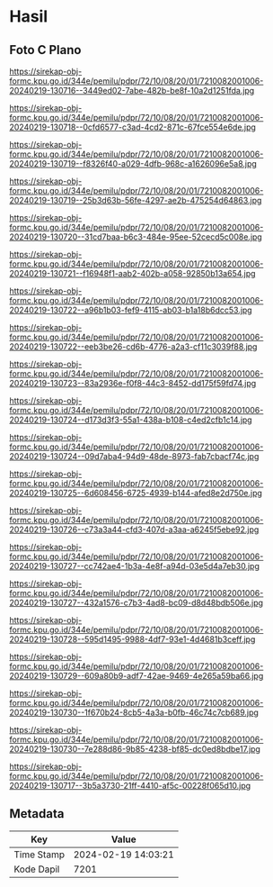 # Hasil

## Foto C Plano

https://sirekap-obj-formc.kpu.go.id/344e/pemilu/pdpr/72/10/08/20/01/7210082001006-20240219-130716--3449ed02-7abe-482b-be8f-10a2d1251fda.jpg

https://sirekap-obj-formc.kpu.go.id/344e/pemilu/pdpr/72/10/08/20/01/7210082001006-20240219-130718--0cfd6577-c3ad-4cd2-871c-67fce554e6de.jpg

https://sirekap-obj-formc.kpu.go.id/344e/pemilu/pdpr/72/10/08/20/01/7210082001006-20240219-130719--f8326f40-a029-4dfb-968c-a1626096e5a8.jpg

https://sirekap-obj-formc.kpu.go.id/344e/pemilu/pdpr/72/10/08/20/01/7210082001006-20240219-130719--25b3d63b-56fe-4297-ae2b-475254d64863.jpg

https://sirekap-obj-formc.kpu.go.id/344e/pemilu/pdpr/72/10/08/20/01/7210082001006-20240219-130720--31cd7baa-b6c3-484e-95ee-52cecd5c008e.jpg

https://sirekap-obj-formc.kpu.go.id/344e/pemilu/pdpr/72/10/08/20/01/7210082001006-20240219-130721--f16948f1-aab2-402b-a058-92850b13a654.jpg

https://sirekap-obj-formc.kpu.go.id/344e/pemilu/pdpr/72/10/08/20/01/7210082001006-20240219-130722--a96b1b03-fef9-4115-ab03-b1a18b6dcc53.jpg

https://sirekap-obj-formc.kpu.go.id/344e/pemilu/pdpr/72/10/08/20/01/7210082001006-20240219-130722--eeb3be26-cd6b-4776-a2a3-cf11c3039f88.jpg

https://sirekap-obj-formc.kpu.go.id/344e/pemilu/pdpr/72/10/08/20/01/7210082001006-20240219-130723--83a2936e-f0f8-44c3-8452-dd175f59fd74.jpg

https://sirekap-obj-formc.kpu.go.id/344e/pemilu/pdpr/72/10/08/20/01/7210082001006-20240219-130724--d173d3f3-55a1-438a-b108-c4ed2cfb1c14.jpg

https://sirekap-obj-formc.kpu.go.id/344e/pemilu/pdpr/72/10/08/20/01/7210082001006-20240219-130724--09d7aba4-94d9-48de-8973-fab7cbacf74c.jpg

https://sirekap-obj-formc.kpu.go.id/344e/pemilu/pdpr/72/10/08/20/01/7210082001006-20240219-130725--6d608456-6725-4939-b144-afed8e2d750e.jpg

https://sirekap-obj-formc.kpu.go.id/344e/pemilu/pdpr/72/10/08/20/01/7210082001006-20240219-130726--c73a3a44-cfd3-407d-a3aa-a6245f5ebe92.jpg

https://sirekap-obj-formc.kpu.go.id/344e/pemilu/pdpr/72/10/08/20/01/7210082001006-20240219-130727--cc742ae4-1b3a-4e8f-a94d-03e5d4a7eb30.jpg

https://sirekap-obj-formc.kpu.go.id/344e/pemilu/pdpr/72/10/08/20/01/7210082001006-20240219-130727--432a1576-c7b3-4ad8-bc09-d8d48bdb506e.jpg

https://sirekap-obj-formc.kpu.go.id/344e/pemilu/pdpr/72/10/08/20/01/7210082001006-20240219-130728--595d1495-9988-4df7-93e1-4d4681b3ceff.jpg

https://sirekap-obj-formc.kpu.go.id/344e/pemilu/pdpr/72/10/08/20/01/7210082001006-20240219-130729--609a80b9-adf7-42ae-9469-4e265a59ba66.jpg

https://sirekap-obj-formc.kpu.go.id/344e/pemilu/pdpr/72/10/08/20/01/7210082001006-20240219-130730--1f670b24-8cb5-4a3a-b0fb-46c74c7cb689.jpg

https://sirekap-obj-formc.kpu.go.id/344e/pemilu/pdpr/72/10/08/20/01/7210082001006-20240219-130730--7e288d86-9b85-4238-bf85-dc0ed8bdbe17.jpg

https://sirekap-obj-formc.kpu.go.id/344e/pemilu/pdpr/72/10/08/20/01/7210082001006-20240219-130717--3b5a3730-21ff-4410-af5c-00228f065d10.jpg


## Metadata

| Key        | Value               |
| ---------- | ------------------- |
| Time Stamp | 2024-02-19 14:03:21 |
| Kode Dapil | 7201                |



